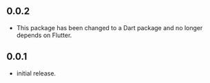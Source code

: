 ## 0.0.2

* This package has been changed to a Dart package and no longer depends on Flutter.

## 0.0.1

* initial release.
